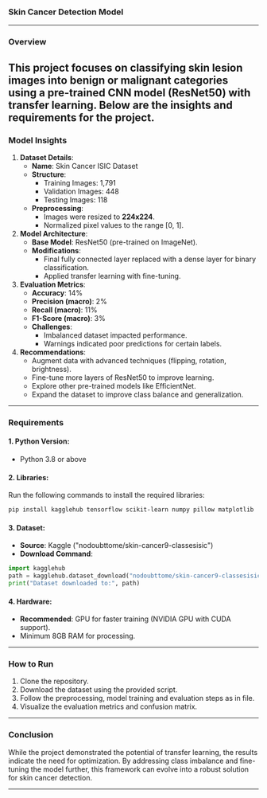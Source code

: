 ### **Skin Cancer Detection Model**
---
### **Overview**
This project focuses on classifying skin lesion images into benign or malignant categories using a pre-trained CNN model (**ResNet50**) with transfer learning. Below are the insights and requirements for the project.
---
### **Model Insights**
1. **Dataset Details**:
   - **Name**: Skin Cancer ISIC Dataset
   - **Structure**:
     - Training Images: 1,791
     - Validation Images: 448
     - Testing Images: 118
   - **Preprocessing**:
     - Images were resized to **224x224**.
     - Normalized pixel values to the range [0, 1].
2. **Model Architecture**:
   - **Base Model**: ResNet50 (pre-trained on ImageNet).
   - **Modifications**:
     - Final fully connected layer replaced with a dense layer for binary classification.
     - Applied transfer learning with fine-tuning.
3. **Evaluation Metrics**:
   - **Accuracy**: 14%
   - **Precision (macro)**: 2%
   - **Recall (macro)**: 11%
   - **F1-Score (macro)**: 3%
   - **Challenges**:
     - Imbalanced dataset impacted performance.
     - Warnings indicated poor predictions for certain labels.
4. **Recommendations**:
   - Augment data with advanced techniques (flipping, rotation, brightness).
   - Fine-tune more layers of ResNet50 to improve learning.
   - Explore other pre-trained models like EfficientNet.
   - Expand the dataset to improve class balance and generalization.
---
### **Requirements**
#### **1. Python Version**:
- Python 3.8 or above
#### **2. Libraries**:
Run the following commands to install the required libraries:
```bash
pip install kagglehub tensorflow scikit-learn numpy pillow matplotlib
```
#### **3. Dataset**:
- **Source**: Kaggle ("nodoubttome/skin-cancer9-classesisic")
- **Download Command**:
```python
import kagglehub
path = kagglehub.dataset_download("nodoubttome/skin-cancer9-classesisic")
print("Dataset downloaded to:", path)
```
#### **4. Hardware**:
- **Recommended**: GPU for faster training (NVIDIA GPU with CUDA support).
- Minimum 8GB RAM for processing.
---
### **How to Run**
1. Clone the repository.
2. Download the dataset using the provided script.
3. Follow the preprocessing, model training and evaluation steps as in file.
4. Visualize the evaluation metrics and confusion matrix.
---
### **Conclusion**
While the project demonstrated the potential of transfer learning, the results indicate the need for optimization. By addressing class imbalance and fine-tuning the model further, this framework can evolve into a robust solution for skin cancer detection.
***